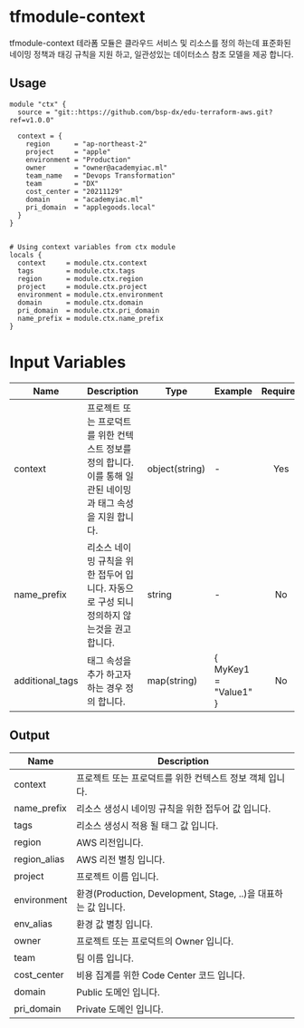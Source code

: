 # tfmodule-context

tfmodule-context 테라폼 모듈은 클라우드 서비스 및 리소스를 정의 하는데 표준화된 네이밍 정책과 태깅 규칙을 지원 하고, 일관성있는 데이터소스 참조 모델을 제공 합니다.

## Usage

```hcl
module "ctx" {
  source = "git::https://github.com/bsp-dx/edu-terraform-aws.git?ref=v1.0.0"

  context = {
    region      = "ap-northeast-2"
    project     = "apple"
    environment = "Production"
    owner       = "owner@academyiac.ml"
    team_name   = "Devops Transformation"
    team        = "DX"
    cost_center = "20211129"
    domain      = "academyiac.ml"
    pri_domain  = "applegoods.local"
  }
}


# Using context variables from ctx module
locals {
  context     = module.ctx.context
  tags        = module.ctx.tags
  region      = module.ctx.region
  project     = module.ctx.project
  environment = module.ctx.environment
  domain      = module.ctx.domain
  pri_domain  = module.ctx.pri_domain
  name_prefix = module.ctx.name_prefix
}
```

# Input Variables

| Name            | Description                                                     | Type           | Example               | Required |
|-----------------|-----------------------------------------------------------------|----------------|-----------------------|:--------:|
| context         | 프로젝트 또는 프로덕트를 위한 컨텍스트 정보를 정의 합니다. 이를 통해 일관된 네이밍과 태그 속성을 지원 합니다. | object(string) | -                     |   Yes    |
| name_prefix     | 리소스 네이밍 규칙을 위한 접두어 입니다. 자동으로 구성 되니 정의하지 않는것을 권고 합니다.            | string         | -                     |    No    |
| additional_tags | 태그 속성을 추가 하고자 하는 경우 정의 합니다.                                     | map(string)    | { MyKey1 = "Value1" } |    No    |

## Output

| Name         | Description                                         | 
|--------------|-----------------------------------------------------|
| context      | 프로젝트 또는 프로덕트를 위한 컨텍스트 정보 객체 입니다.                    |
| name_prefix  | 리소스 생성시 네이밍 규칙을 위한 접두어 값 입니다.                       |
| tags         | 리소스 생성시 적용 될 태그 값 입니다.                              |
| region       | AWS 리전입니다.                                          |
| region_alias | AWS 리전 별칭 입니다.                                      |
| project      | 프로젝트 이름 입니다.                                        |
| environment  | 환경(Production, Development, Stage, ..)을 대표하는 값 입니다. |
| env_alias    | 환경 값 별칭 입니다.                                        |
| owner        | 프로젝트 또는 프로덕트의 Owner 입니다.                            |
| team         | 팀 이름 입니다.                                           |
| cost_center  | 비용 집계를 위한 Code Center 코드 입니다.                       |
| domain       | Public 도메인 입니다.                                     |
| pri_domain   | Private 도메인 입니다.                                    |

